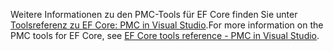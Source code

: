 <span data-ttu-id="7b778-101">Weitere Informationen zu den PMC-Tools für EF Core finden Sie unter [Toolsreferenz zu EF Core: PMC in Visual Studio](/ef/core/miscellaneous/cli/powershell).</span><span class="sxs-lookup"><span data-stu-id="7b778-101">For more information on the PMC tools for EF Core, see [EF Core tools reference - PMC in Visual Studio](/ef/core/miscellaneous/cli/powershell).</span></span>